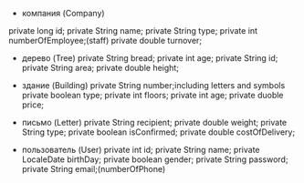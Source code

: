 - компания (Company)

private long id;
private String name;
private String type;
private int numberOfEmployee;(staff)
private double turnover; 


- дерево (Tree)
private String bread;
private int age;
private String id;
private String area;
private double height;

  
- здание (Building)
private String number;including letters and symbols 
private boolean type;
private int floors;
private int age;
private duoble price;

  
- письмо (Letter)
private String recipient;
private double weight;
private String type;
private boolean isConfirmed;
private double costOfDelivery;

- пользователь (User)
private int id;
private String name;
private LocaleDate birthDay;
private boolean gender;
private String password;
private String email;(numberOfPhone)